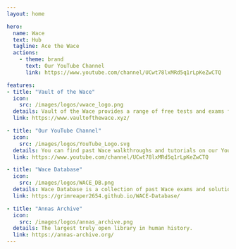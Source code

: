 ```yaml
---
layout: home

hero:
  name: Wace
  text: Hub
  tagline: Ace the Wace
  actions:
    - theme: brand
      text: Our YouTube Channel
      link: https://www.youtube.com/channel/UCwt78lxMRd5q1rLpKeZwCTQ

features:
- title: "Vault of the Wace"
  icon:
    src: /images/logos/vwace_logo.png
  details: Vault of the Wace provides a range of free tests and exams for all ATAR subjects.
  link: https://www.vaultofthewace.xyz/

- title: "Our YouTube Channel"
  icon:
    src: /images/logos/YouTube_Logo.svg
  details: You can find past Wace walkthroughs and tutorials on our YouTube channel. As well as other useful content.
  link: https://www.youtube.com/channel/UCwt78lxMRd5q1rLpKeZwCTQ

- title: "Wace Database"
  icon:
    src: /images/logos/WACE_DB.png
  details: Wace Database is a collection of past Wace exams and solutions, arranged by topic and many other dividers.
  link: https://grimreaper2654.github.io/WACE-Database/

- title: "Annas Archive"
  icon:
    src: /images/logos/annas_archive.png
  details: The largest truly open library in human history.
  link: https://annas-archive.org/
---
```


